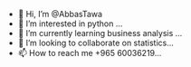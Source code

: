 - 👋 Hi, I’m @AbbasTawa
- 👀 I’m interested in python ...
- 🌱 I’m currently learning business analysis ...
- 💞️ I’m looking to collaborate on statistics...
- 📫 How to reach me +965 60036219...

<!---
AbbasTawa/AbbasTawa is a ✨ special ✨ repository because its `README.md` (this file) appears on your GitHub profile.
You can click the Preview link to take a look at your changes.
--->
